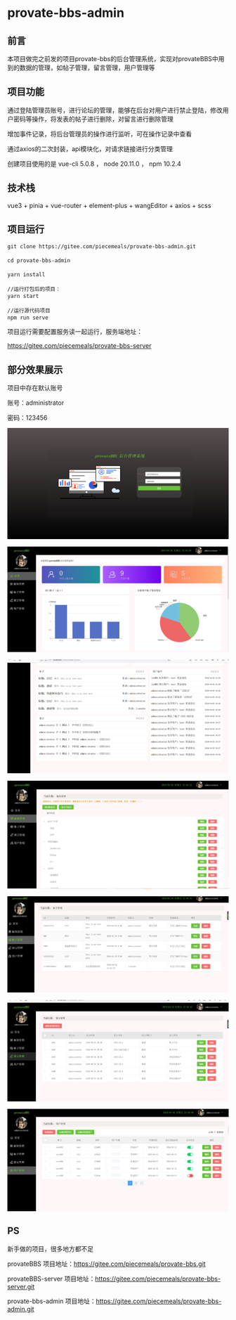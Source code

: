 # provate-bbs-admin

## 前言

本项目做完之前发的项目provate-bbs的后台管理系统，实现对provateBBS中用到的数据的管理，如帖子管理，留言管理，用户管理等

## 项目功能

通过登陆管理员账号，进行论坛的管理，能够在后台对用户进行禁止登陆，修改用户密码等操作，将发表的帖子进行删除，对留言进行删除管理

增加事件记录，将后台管理员的操作进行监听，可在操作记录中查看

通过axios的二次封装，api模块化，对请求链接进行分类管理

创建项目使用的是 vue-cli 5.0.8 ， node  20.11.0 ，  npm  10.2.4

## 技术栈

vue3 + pinia + vue-router  + element-plus + wangEditor + axios + scss

## 项目运行

```
git clone https://gitee.com/piecemeals/provate-bbs-admin.git

cd provate-bbs-admin

yarn install

//运行打包后的项目：
yarn start

//运行源代码项目
npm run serve
```

项目运行需要配置服务读一起运行，服务端地址：

https://gitee.com/piecemeals/provate-bbs-server

## 部分效果展示

项目中存在默认账号 

账号：administrator

密码：123456

![image-20240426224533529](README.assets/image-20240426224533529.png)

![image-20240426224604130](README.assets/image-20240426224604130.png)

![image-20240426224614668](README.assets/image-20240426224614668.png)

![image-20240426224629379](README.assets/image-20240426224629379.png)

![image-20240426224638910](README.assets/image-20240426224638910.png)

![image-20240426224645448](README.assets/image-20240426224645448.png)

![image-20240426224653796](README.assets/image-20240426224653796.png)

## PS

新手做的项目，很多地方都不足

provateBBS 项目地址：https://gitee.com/piecemeals/provate-bbs.git

provateBBS-server 项目地址：https://gitee.com/piecemeals/provate-bbs-server.git

provate-bbs-admin 项目地址：https://gitee.com/piecemeals/provate-bbs-admin.git
